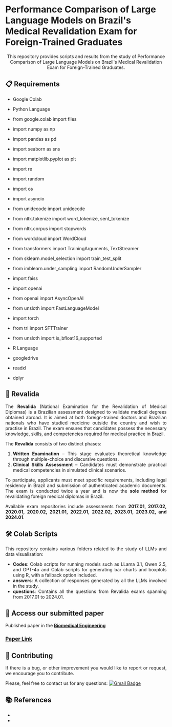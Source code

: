 #  Performance Comparison of Large Language Models on Brazil's Medical Revalidation Exam for Foreign-Trained Graduates

<p align="center">
This repository provides scripts and results from the study of Performance Comparison of Large Language Models on Brazil's Medical Revalidation Exam for Foreign-Trained Graduates.
</p>

<div align="justify">

 ## 📋 Requirements

* Google Colab
* Python Language
 * from google.colab import files
 * import numpy as np
 * import pandas as pd
 * import seaborn as sns
 * import matplotlib.pyplot as plt
 * import re
 * import random
 * import os
 * import asyncio
 * from unidecode import unidecode
 * from nltk.tokenize import word_tokenize, sent_tokenize
 * from nltk.corpus import stopwords
 * from wordcloud import WordCloud
 * from transformers import TrainingArguments, TextStreamer
 * from sklearn.model_selection import train_test_split
 * from imblearn.under_sampling import RandomUnderSampler
 * import faiss
 * import openai
 * from openai import AsyncOpenAI
 * from unsloth import FastLanguageModel
 * import torch
 * from trl import SFTTrainer
 * from unsloth import is_bfloat16_supported

* R Language
 * googledrive
 * readxl
 * dplyr

## 📖  Revalida

The **Revalida** (National Examination for the Revalidation of Medical Diplomas) is a Brazilian assessment designed to validate medical degrees obtained abroad. It is aimed at both foreign-trained doctors and Brazilian nationals who have studied medicine outside the country and wish to practise in Brazil. The exam ensures that candidates possess the necessary knowledge, skills, and competencies required for medical practice in Brazil.

The **Revalida** consists of two distinct phases:
1. **Written Examination** – This stage evaluates theoretical knowledge through multiple-choice and discursive questions.
2. **Clinical Skills Assessment** – Candidates must demonstrate practical medical competencies in simulated clinical scenarios.

To participate, applicants must meet specific requirements, including legal residency in Brazil and submission of authenticated academic documents. The exam is conducted twice a year and is now the **sole method** for revalidating foreign medical diplomas in Brazil.

Available exam repositories include assessments from **2017.01, 2017.02, 2020.01, 2020.02, 2021.01, 2022.01, 2022.02, 2023.01, 2023.02, and 2024.01**.

## 🛠 Colab Scripts

This repository contains various folders related to the study of LLMs and data visualisation:

- **Codes**: Colab scripts for running models such as LLama 3.1, Qwen 2.5, and GPT-4o and Colab scripts for generating bar charts and boxplots using R, with a fallback option included.  
- **answers**: A collection of responses generated by all the LLMs involved in the study.  
- **questions**: Contains all the questions from Revalida exams spanning from 2017.01 to 2024.01.  

## 🤖 Access our submitted paper

Published paper in the <a href="https://www.mdpi.com/journal/applsci/sections/biomedical_engineering"> <strong>Biomedical Engineering</strong></a>



### [Paper Link]() 

## 👏 Contributing
 
If there is a bug, or other improvement you would like to report or request, we encourage you to contribute.

Please, feel free to contact us for any questions: [![Gmail Badge](https://img.shields.io/badge/-ariel.teles@ifma.edu.br-c14438?style=flat-square&logo=Gmail&logoColor=white&link=mailto:ariel.teles@ifma.edu.br)](mailto:ariel.teles@ifma.edu.br )


## 📚 References

* 
*


